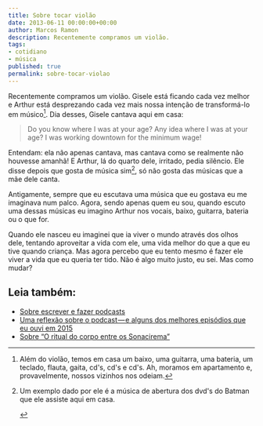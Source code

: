 ```yaml
---
title: Sobre tocar violão
date: 2013-06-11 00:00:00+00:00
author: Marcos Ramon
description: Recentemente compramos um violão.
tags:
- cotidiano
- música
published: true
permalink: sobre-tocar-violao
---
```

Recentemente compramos um violão. Gisele está ficando cada vez melhor e Arthur está desprezando cada vez mais nossa intenção de transformá-lo em músico[^1].
Dia desses, Gisele cantava aqui em casa:

> Do you know where I was at your age?
Any idea where I was at your age?
I was working downtown for the minimum wage!

Entendam: ela não apenas cantava, mas cantava como se realmente não houvesse amanhã! E Arthur, lá do quarto dele, irritado, pedia silêncio. Ele disse depois que gosta de música sim[^2], só não gosta das músicas que a mãe dele canta. 

Antigamente, sempre que eu escutava uma música que eu gostava eu me imaginava num palco. Agora, sendo apenas quem eu sou, quando escuto uma dessas músicas eu imagino Arthur nos vocais, baixo, guitarra, bateria ou o que for.

Quando ele nasceu eu imaginei que ia viver o mundo através dos olhos dele, tentando aproveitar a vida com ele, uma vida melhor do que a que eu tive quando criança. Mas agora percebo que eu tento mesmo é fazer ele viver a vida que eu queria ter tido. Não é algo muito justo, eu sei. Mas como mudar?

[^1]: Além do violão, temos em casa um baixo, uma guitarra, uma bateria, um teclado, flauta, gaita, cd's, cd's e cd's. Ah, moramos em apartamento e, provavelmente, nossos vizinhos nos odeiam.
  
[^2]: Um exemplo dado por ele é a música de abertura dos dvd's do Batman que ele assiste aqui em casa.<div class="leia-tambem" markdown="1">
## Leia também:

- <a href="/sobre-escrever-e-fazer-podcasts">Sobre escrever e fazer podcasts</a>
- <a href="/uma-reflexao-sobre-o-podcast-e-alguns-dos-melhores-episodios-que-eu-ouvi-em-2015">Uma reflexão sobre o podcast — e alguns dos melhores episódios que eu ouvi em 2015</a>
- <a href="/sobre-o-ritual-do-corpo-entre-os-sonacirema">Sobre “O ritual do corpo entre os Sonacirema”</a>
</div>